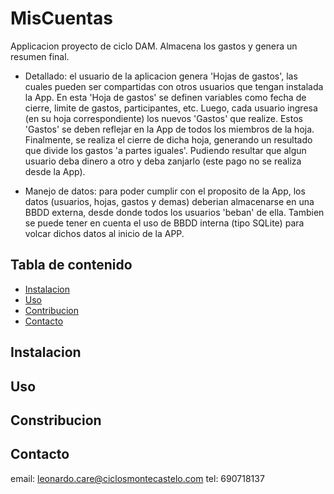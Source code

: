 # MisCuentas
 Applicacion proyecto de ciclo DAM. 
 Almacena los gastos y genera un resumen final.
 
 - Detallado: el usuario de la aplicacion genera 'Hojas de gastos', las cuales pueden ser compartidas con otros usuarios que tengan instalada la App. 
 En esta 'Hoja de gastos' se definen variables como fecha de cierre, limite de gastos, participantes, etc.
 Luego, cada usuario ingresa (en su hoja correspondiente) los nuevos 'Gastos' que realize. 
 Estos 'Gastos' se deben reflejar en la App de todos los miembros de la hoja.
 Finalmente, se realiza el cierre de dicha hoja, generando un resultado que divide los gastos 'a partes iguales'. Pudiendo resultar que algun usuario deba dinero a otro y deba zanjarlo (este pago no se realiza desde la App).

 - Manejo de datos: para poder cumplir con el proposito de la App, los datos (usuarios, hojas, gastos y demas) deberian almacenarse en una BBDD externa, desde donde todos los usuarios 'beban' de ella. Tambien se puede tener en cuenta el uso de BBDD interna (tipo SQLite) para volcar dichos datos al inicio de la APP.

## Tabla de contenido
- [Instalacion](#instalacion)
- [Uso](#uso)
- [Contribucion](#contribucion)
- [Contacto](#contacto)

## Instalacion


## Uso


## Constribucion


## Contacto
email: leonardo.care@ciclosmontecastelo.com
tel: 690718137
